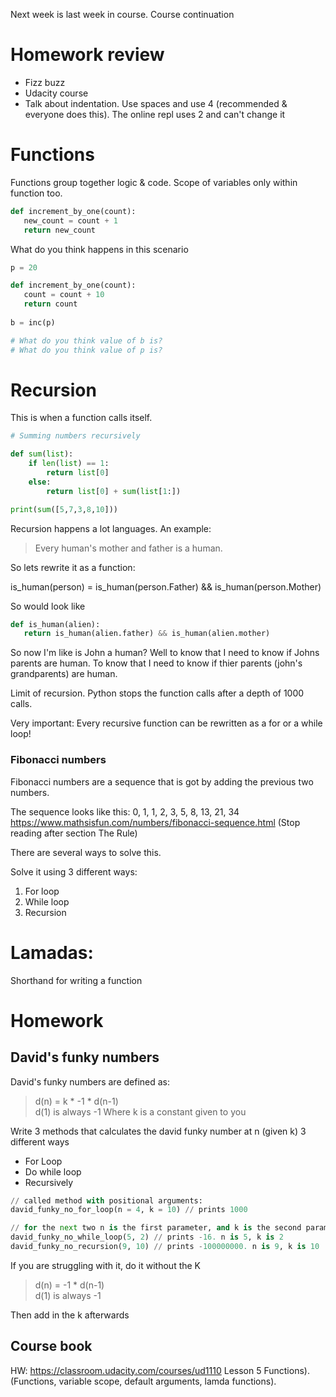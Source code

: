 Next week is last week in course. Course continuation

# Homework review
- Fizz buzz
- Udacity course
- Talk about indentation. Use spaces and use 4 (recommended & everyone does this). The online repl uses 2 and can't change it

# Functions

Functions group together logic & code. Scope of variables only within function too.
```python
def increment_by_one(count):
   new_count = count + 1
   return new_count
```

What do you think happens in this scenario
```python
p = 20

def increment_by_one(count):
   count = count + 10
   return count
	
b = inc(p)

# What do you think value of b is?
# What do you think value of p is?

```


# Recursion
This is when a function calls itself.

```python
# Summing numbers recursively

def sum(list):
    if len(list) == 1:
        return list[0]
    else:
        return list[0] + sum(list[1:])

print(sum([5,7,3,8,10]))

```

  
Recursion happens a lot languages. An example:
> Every human's mother and father is a human.

So lets rewrite it as a function:

is_human(person) = is_human(person.Father) && is_human(person.Mother)

So would look like
```python
def is_human(alien): 
   return is_human(alien.father) && is_human(alien.mother)
```
So now I'm like is John a human?
Well to know that I need to know if Johns parents are human. To know that I need to know if thier parents (john's grandparents) are human.

Limit of recursion. Python stops the function calls after a depth of 1000 calls.

Very important: Every recursive function can be rewritten as a for or a while loop!


### Fibonacci numbers

Fibonacci numbers are a sequence that is got by adding the previous two numbers.

The sequence looks like this: 0, 1, 1, 2, 3, 5, 8, 13, 21, 34  
https://www.mathsisfun.com/numbers/fibonacci-sequence.html (Stop reading after section The Rule)

There are several ways to solve this.

Solve it using 3 different ways:
1. For loop
2. While loop
3. Recursion

# Lamadas:
Shorthand for writing a function


# Homework
## David's funky numbers

David's funky numbers are defined as:
> d(n) = k * -1 * d(n-1)  
> d(1) is always -1
Where k is a constant given to you

Write 3 methods that calculates the david funky number at n (given k) 3 different ways
- For Loop
- Do while loop
- Recursively

```python
// called method with positional arguments:
david_funky_no_for_loop(n = 4, k = 10) // prints 1000

// for the next two n is the first parameter, and k is the second parameter
david_funky_no_while_loop(5, 2) // prints -16. n is 5, k is 2
david_funky_no_recursion(9, 10) // prints -100000000. n is 9, k is 10
```

If you are struggling with it, do it without the K
> d(n) = -1 * d(n-1)  
> d(1) is always -1

Then add in the k afterwards


## Course book
HW: https://classroom.udacity.com/courses/ud1110 Lesson 5 Functions). (Functions, variable scope, default arguments, lamda functions).
